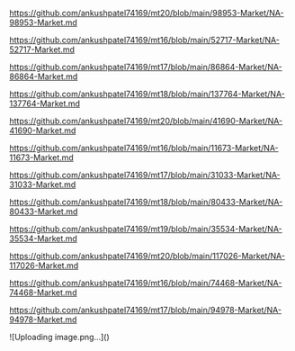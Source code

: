 <p><a href="https://github.com/ankushpatel74169/mt20/blob/main/98953-Market/NA-98953-Market.md">https://github.com/ankushpatel74169/mt20/blob/main/98953-Market/NA-98953-Market.md</a></p><p><a href="https://github.com/ankushpatel74169/mt16/blob/main/52717-Market/NA-52717-Market.md">https://github.com/ankushpatel74169/mt16/blob/main/52717-Market/NA-52717-Market.md</a></p><p><a href="https://github.com/ankushpatel74169/mt17/blob/main/86864-Market/NA-86864-Market.md">https://github.com/ankushpatel74169/mt17/blob/main/86864-Market/NA-86864-Market.md</a></p><p><a href="https://github.com/ankushpatel74169/mt18/blob/main/137764-Market/NA-137764-Market.md">https://github.com/ankushpatel74169/mt18/blob/main/137764-Market/NA-137764-Market.md</a></p><p><a href="https://github.com/ankushpatel74169/mt20/blob/main/41690-Market/NA-41690-Market.md">https://github.com/ankushpatel74169/mt20/blob/main/41690-Market/NA-41690-Market.md</a></p><p><a href="https://github.com/ankushpatel74169/mt16/blob/main/11673-Market/NA-11673-Market.md">https://github.com/ankushpatel74169/mt16/blob/main/11673-Market/NA-11673-Market.md</a></p><p><a href="https://github.com/ankushpatel74169/mt17/blob/main/31033-Market/NA-31033-Market.md">https://github.com/ankushpatel74169/mt17/blob/main/31033-Market/NA-31033-Market.md</a></p><p><a href="https://github.com/ankushpatel74169/mt18/blob/main/80433-Market/NA-80433-Market.md">https://github.com/ankushpatel74169/mt18/blob/main/80433-Market/NA-80433-Market.md</a></p><p><a href="https://github.com/ankushpatel74169/mt19/blob/main/35534-Market/NA-35534-Market.md">https://github.com/ankushpatel74169/mt19/blob/main/35534-Market/NA-35534-Market.md</a></p><p><a href="https://github.com/ankushpatel74169/mt20/blob/main/117026-Market/NA-117026-Market.md">https://github.com/ankushpatel74169/mt20/blob/main/117026-Market/NA-117026-Market.md</a></p><p><a href="https://github.com/ankushpatel74169/mt16/blob/main/74468-Market/NA-74468-Market.md">https://github.com/ankushpatel74169/mt16/blob/main/74468-Market/NA-74468-Market.md</a></p><p><a href="https://github.com/ankushpatel74169/mt17/blob/main/94978-Market/NA-94978-Market.md">https://github.com/ankushpatel74169/mt17/blob/main/94978-Market/NA-94978-Market.md</a></p>
![Uploading image.png…]()

